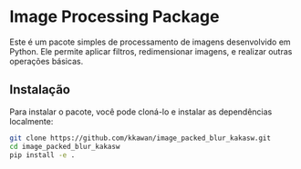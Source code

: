 # Image Processing Package

Este é um pacote simples de processamento de imagens desenvolvido em Python. Ele permite aplicar filtros, redimensionar imagens, e realizar outras operações básicas.

## Instalação

Para instalar o pacote, você pode cloná-lo e instalar as dependências localmente:

```bash
git clone https://github.com/kkawan/image_packed_blur_kakasw.git
cd image_packed_blur_kakasw
pip install -e .
